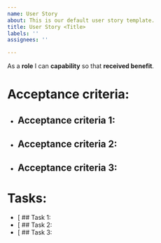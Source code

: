 ```yaml
---
name: User Story
about: This is our default user story template.
title: User Story <Title>
labels: ''
assignees: ''

---
```


As a **role** I can **capability** so that **received benefit**.

# Acceptance criteria:

* ## Acceptance criteria 1:
* ## Acceptance criteria 2:
* ## Acceptance criteria 3:

# Tasks:

- [ ## Task 1:
- [ ## Task 2:
- [ ## Task 3:
